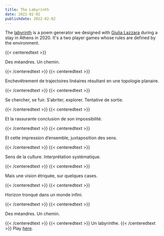 ```yaml
---
title: The Labyrinth
date: 2022-02-02
publishdate: 2022-02-02
---
```


The [labyrinth](http://3.134.244.254/) is a poem generator we designed with [Giulia Lazzara](https://www.giulialazzara.com/) during a stay in Athens in 2020. It's a two player games whose rules are defined by the environment.

{{< centeredtext >}}

Des méandres. Un chemin.

{{< /centeredtext >}}
{{< centeredtext >}}

Enchevêtrement de trajectoires linéaires résultant en une topologie planaire.

{{< /centeredtext >}}
{{< centeredtext >}}

Se chercher, se fuir. S’abriter, explorer. Tentative de sortie.

{{< /centeredtext >}}
{{< centeredtext >}}

Et la rassurante conclusion de son impossibilité.

{{< /centeredtext >}}
{{< centeredtext >}}

Et cette impression d’ensemble, juxtaposition des sens.

{{< /centeredtext >}}
{{< centeredtext >}}

Sens de la culture. Interprétation systématique.

{{< /centeredtext >}}
{{< centeredtext >}}

Mais une vision étriquée, sur quelques cases.

{{< /centeredtext >}}
{{< centeredtext >}}

Horizon tronqué dans un monde infini.

{{< /centeredtext >}}
{{< centeredtext >}}

Des méandres. Un chemin.


{{< /centeredtext >}}
{{< centeredtext >}}
Un labyrinthe.
{{< /centeredtext >}}
Play [here](http://3.134.244.254/).
